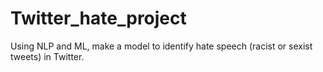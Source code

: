 # Twitter_hate_project
Using NLP and ML, make a model to identify hate speech (racist or sexist tweets) in Twitter.
